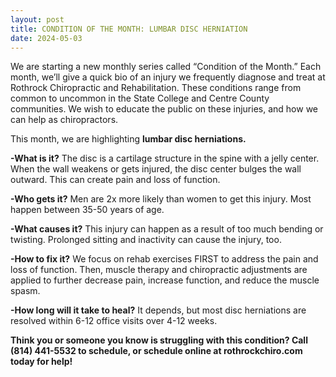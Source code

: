 ```yaml
---
layout: post
title: CONDITION OF THE MONTH: LUMBAR DISC HERNIATION
date: 2024-05-03
---
```


We are starting a new monthly series called “Condition of the Month.” Each month, we’ll give a quick bio of an injury we frequently diagnose and treat at Rothrock Chiropractic and Rehabilitation. These conditions range from common to uncommon in the State College and Centre County communities. We wish to educate the public on these injuries, and how we can help as chiropractors.

This month, we are highlighting **lumbar disc herniations.**

**-What is it?** The disc is a cartilage structure in the spine with a jelly center. When the wall weakens or gets injured, the disc center bulges the wall outward. This can create pain and loss of function.

**-Who gets it?** Men are 2x more likely than women to get this injury. Most happen between 35-50 years of age.

**-What causes it?** This injury can happen as a result of too much bending or twisting. Prolonged sitting and inactivity can cause the injury, too.

**-How to fix it?** We focus on rehab exercises FIRST to address the pain and loss of function. Then, muscle therapy and chiropractic adjustments are applied to further decrease pain, increase function, and reduce the muscle spasm.

**-How long will it take to heal?** It depends, but most disc herniations are resolved within 6-12 office visits over 4-12 weeks.

**Think you or someone you know is struggling with this condition? Call (814) 441-5532 to schedule, or schedule online at rothrockchiro.com today for help!**

